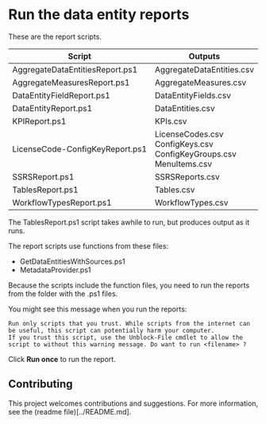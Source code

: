 # Run the data entity reports

These are the report scripts.

Script | Outputs
---|---
AggregateDataEntitiesReport.ps1 | AggregateDataEntities.csv 
AggregateMeasuresReport.ps1 | AggregateMeasures.csv
DataEntityFieldReport.ps1 | DataEntityFields.csv 
DataEntityReport.ps1 | DataEntities.csv 
KPIReport.ps1 | KPIs.csv 
LicenseCode-ConfigKeyReport.ps1 | LicenseCodes.csv<br>ConfigKeys.csv<br>ConfigKeyGroups.csv<br>MenuItems.csv 
SSRSReport.ps1 | SSRSReports.csv 
TablesReport.ps1 | Tables.csv 
WorkflowTypesReport.ps1 | WorkflowTypes.csv 

The TablesReport.ps1 script takes awhile to run, but produces output as it runs.

The report scripts use functions from these files:

+ GetDataEntitiesWithSources.ps1
+ MetadataProvider.ps1

Because the scripts include the function files, you need to run the reports from the folder with the .ps1 files.

You might see this message when you run the reports: 

```Plaintext
Run only scripts that you trust. While scripts from the internet can be useful, this script can potentially harm your computer. 
If you trust this script, use the Unblock-File cmdlet to allow the script to without this warning message. Do want to run <filename> ? 
```

Click **Run once** to run the report.

## Contributing

This project welcomes contributions and suggestions. For more information, see the (readme file)[../README.md].
